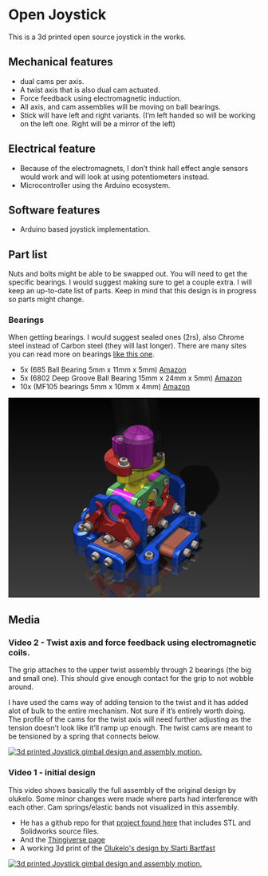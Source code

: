 # Open Joystick

This is a 3d printed open source joystick in the works.

## Mechanical features
-  dual cams per axis.
- A twist axis that is also dual cam actuated.
- Force feedback using electromagnetic induction.
- All axis, and cam assemblies will be moving on ball bearings.
- Stick will have left and right variants. (I’m left handed so will be working on the left one. Right will be a mirror of the left)


## Electrical feature
- Because of the electromagnets, I don’t think hall effect angle sensors would work and will look at using potentiometers instead. 
- Microcontroller using the Arduino ecosystem.

## Software features
- Arduino based joystick implementation.

## Part list
Nuts and bolts might be able to be swapped out. You will need to get the specific bearings. I would suggest making sure to get a couple extra. I will keep an up-to-date list of parts. Keep in mind that this design is in progress so parts might change.

### Bearings
When getting bearings. I would suggest sealed ones (2rs), also Chrome steel instead of Carbon steel (they will last longer). There are many sites you can read more on bearings [like this one](https://uk.rs-online.com/web/generalDisplay.html?id=ideas-and-advice/ball-bearings-guide).

- 5x (685 Ball Bearing 5mm x 11mm x 5mm) [Amazon](https://www.amazon.ca/s?k=685+bearings)
- 5x (6802 Deep Groove Ball Bearing 15mm x 24mm x 5mm) [Amazon](https://www.amazon.ca/s?k=6802zz+deep+groove+bearings)
- 10x (MF105 bearings 5mm x 10mm x 4mm) [Amazon](https://www.amazon.ca/s?k=MF105ZZ+bearings)


![CAD](publish/joystick_gimbal_v1.03.png)

## Media

### Video 2 - Twist axis and force feedback using electromagnetic coils.

The grip attaches to the upper twist assembly through 2 bearings (the big and small one). This should give enough contact for the grip to not wobble around. 

I have used the cams way of adding tension to the twist and it has added alot of bulk to the entire mechanism. Not sure if it’s entirely worth doing. The profile of the cams for the twist axis will need further adjusting as the tension doesn’t look like it’ll ramp up enough. The twist cams are meant to be tensioned by a spring that connects below.

[![3d printed Joystick gimbal design and assembly motion.](http://img.youtube.com/vi/51jVKvQhhOk/0.jpg)](https://www.youtube.com/watch?v=51jVKvQhhOk "3d printed Joystick gimbal design and assembly motion.")

### Video 1 - initial design
This video shows basically the full assembly of the original design by olukelo. Some minor changes were made where parts had interference with each other. Cam springs/elastic bands not visualized in this assembly.
- He has a github repo for that [project found here](https://github.com/o-devices/o-joystick-hdk) that includes STL and Solidworks source files.
- And the [Thingiverse page](https://www.thingiverse.com/thing:2496028#How%20I%20Designed%20This)
- A working 3d print of the [Olukelo's design by Slarti Bartfast](https://www.youtube.com/watch?v=H3n42BAMKc0)

[![3d printed Joystick gimbal design and assembly motion.](http://img.youtube.com/vi/erjnODXnVpg/0.jpg)](https://www.youtube.com/watch?v=erjnODXnVpg "3d printed Joystick gimbal design and assembly motion.")

